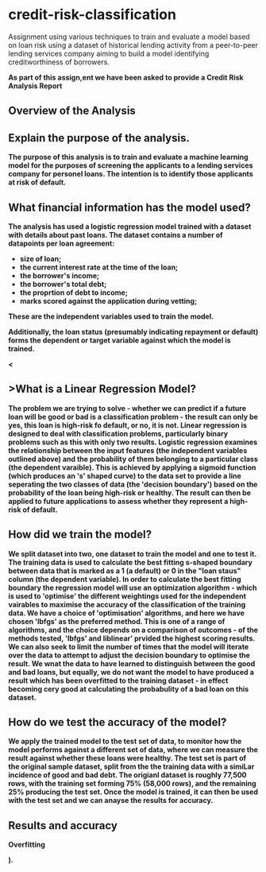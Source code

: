 # credit-risk-classification
Assignment using various techniques to train and evaluate a model based on loan risk using a dataset of historical lending activity from a peer-to-peer lending services company aiming to build a model identifying creditworthiness of borrowers.

<b>As part of this assign,ent we have been asked to provide a Credit Risk Analysis Report</p>

## Overview of the Analysis

<h2>Explain the purpose of the analysis.</h2>

<p>The purpose of this analysis is to train and evaluate a machine learning model for the purposes of screening the applicants to a lending services company for personel loans. The intention is to identify those applicants at risk of default.</p>

<h2>What financial information has the model used?</h2>

<p>The analysis has used a logistic regression model trained with a dataset with details about past loans. The dataset contains a number of datapoints per loan agreement:<ul><li>
size of loan;</li><li> 
the current interest rate at the time of the loan;</li><li>
the borrower's income;</li><li>
the borrower's total debt;</li><li>
the proprtion of debt to income;</li><li>
marks scored against the application during vetting;</li></ul>
<p>These are the independent variables used to train the model.</p>
<p>Additionally, the loan status (presumably indicating repayment or default) forms the dependent or target variable against which the model is trained.</p>

<<h2>>What is a Linear Regression Model?</h2>
<p>The problem we are trying to solve - whether we can predict if a future loan will be good or bad is a classification problem - the result can only be yes, this loan is high-risk fo default, or no, it is not. Linear regression is designed to deal with classification problems, particularly binary problems such as this with only two results. Logistic regression examines the relationship between the input features (the independent variables outlined above) and the probability of them belonging to a particular class (the dependent varaible). This is achieved by applying a sigmoid function (which produces an 's' shaped curve) to the data set to provide a line seperating the two classes of data (the 'decision boundary') based on the probability of the loan being high-risk or healthy. The result can then be applied to future applications to assess whether they represent a high-risk of default.

<h2>How did we train the model?</h2>

We split dataset into two, one dataset to train the model and one to test it. The training data is used to calculate the best fitting s-shaped boundary between data that is marked as a 1 (a default) or 0 in the "loan staus" column (the dependent variable). In order to calculate the best fitting boundary the regression model will use an optimization algorithm - which is used to 'optimise' the different weightings used for the independent vairables to maximise the accuracy of the classification of the training data. We have a choice of 'optimisation' algorithms, and here we have chosen 'lbfgs' as the preferred method. This is one of a range of algorithms, and the choice depends on a comparison of outcomes - of the methods tested, 'lbfgs' and liblinear' prvided the highest scoring results. We can also seek to limit the number of times that the model will iterate over the data to attempt to adjust the decision boundary to optimise the result. We wnat the data to have learned to distinguish between the good and bad loans, but equally, we do not want the model to have produced a result which has been overfitted to the training dataset - in effect becoming cery good at calculating the probabulity of a bad loan on this dataset.

<h2>How do we test the accuracy of the model?</h2>

We apply the trained model to the test set of data, to monitor how the model performs against a different set of data, where we can measure the result against whether these loans were healthy. The test set is part of the original sample dataset, split from the the training data with a simiLar incidence of good and bad debt. The origianl dataset is roughly 77,500 rows, with the training set forming 75% (58,000 rows), and the remaining 25% producing the test set. Once the model is trained, it can then be used with the test set and we can anayse the results for accuracy. 

<h2>Results and accuracy</h2>

<b>Overfitting</b>


).
